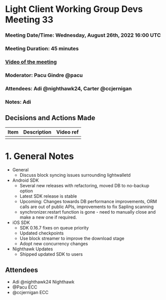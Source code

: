 # Light Client Working Group Devs Meeting 33
### Meeting Date/Time: Wednesday, August 26th, 2022 16:00 UTC
### Meeting Duration: 45 minutes
### [Video of the meeting](not-recorded)
### Moderator: Pacu Gindre @pacu
### Attendees: Adi @nighthawk24, Carter @ccjernigan
### Notes: Adi

## Decisions and Actions Made
| Item | Description | Video ref |
| ------------- | ----------- | --------- |
| | ||


# 1. General Notes
* General
  - Discuss block syncing issues surrounding lightwalletd
* Android SDK
  - Several new releases with refactoring, moved DB to no-backup option
  - Latest SDK release is stable
  - Upcoming: Changes towards DB performance improvements, ORM calls are out of public APIs, improvements to fix Sapling scanning
  - synchronizer.restart function is gone - need to manually close and make a new one if required.
* iOS SDK
  - SDK 0.16.7 fixes on queue priority
  - Updated checkpoints
  - Use block streamer to improve the download stage
  - Adopt new concurrency changes
* Nighthawk Updates
  - Shipped updated SDK to users

## Attendees
* Adi @nighthawk24 Nighthawk
* @Pacu ECC
* @ccjernigan ECC